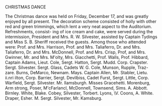 CHRISTMAS DANCE

    
The Christmas dance was held on
Friday, December 17, and was
greatly enjoyed by all present. The
decoration scheme consisted of holly
with other red and green trimmings,
which lent a very neat aspect to the
Auditorium. Refreshments, consist-
ing of ice cream and cake, were
served during the intermission,
President and Mrs. R. W. Silvester,
assisted by Captain Tydings and
Miss S. B. Sheriff received the
guests.
Among those who attended were:
Prof. and Mrs. Harrison, Prof. and Mrs.
Taliaferro, Dr. and Mrs. Taliaferro, Dr.
and Mrs. McDonnell, Prof. and Mrs.
Crisp, Prof, and Mrs. Gwinner, Mr. and
Mrs. M'olty, Mrs. Giacchetti, Prof. Walls,
Prof. Hibbard, Captain Adams, Lieut.
Cole, Sergt. Hatton, Sergt. Mudd. Corp.
Crapster. Sergt. Silvester. Sergt. Glass,
Cadets W. G. Cole, Munson, Rupple, Traz-
zare. Burns, DeMarco, Newnam. Mays.
Captain Allen, Mr. Stabler, Lietu. ii.nri
ilton, Corp. Barrier, Sergt. Devilbiss,
Cadet Furst, Sergt. Little, Corp. Warfield,
Sergt. Silvester. Mr. llamsburgh.
Misses Gracehetti. Morenburg, Arm
strong, Poser, M'cFarlancl, McDonnell,
Townsend, Sims. A. Abbott. Birnley. White,
Blake. Cobey, Silvester, Torbert. Lyons,
\V. Coons, A. White. Draper, Esher. M.
Sergt. Silvester, Mr. Kamsburg.


